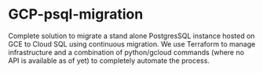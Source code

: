# GCP-psql-migration
Complete solution to migrate a stand alone PostgresSQL instance hosted on GCE to Cloud SQL using continuous migration. We use Terraform to manage infrastructure and a combination of python/gcloud commands (where no API is available as of yet) to completely automate the process.
